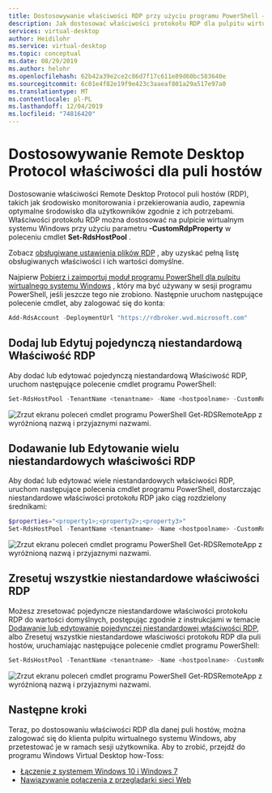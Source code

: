```yaml
---
title: Dostosowywanie właściwości RDP przy użyciu programu PowerShell — Azure
description: Jak dostosować właściwości protokołu RDP dla pulpitu wirtualnego systemu Windows przy użyciu poleceń cmdlet programu PowerShell.
services: virtual-desktop
author: Heidilohr
ms.service: virtual-desktop
ms.topic: conceptual
ms.date: 08/29/2019
ms.author: helohr
ms.openlocfilehash: 62b42a39e2ce2c86d7f17c611e89d60bc583640e
ms.sourcegitcommit: 6c01e4f82e19f9e423c3aaeaf801a29a517e97a0
ms.translationtype: MT
ms.contentlocale: pl-PL
ms.lasthandoff: 12/04/2019
ms.locfileid: "74816420"
---
```

# <a name="customize-remote-desktop-protocol-properties-for-a-host-pool"></a>Dostosowywanie Remote Desktop Protocol właściwości dla puli hostów

Dostosowanie właściwości Remote Desktop Protocol puli hostów (RDP), takich jak środowisko monitorowania i przekierowania audio, zapewnia optymalne środowisko dla użytkowników zgodnie z ich potrzebami. Właściwości protokołu RDP można dostosować na pulpicie wirtualnym systemu Windows przy użyciu parametru **-CustomRdpProperty** w poleceniu cmdlet **Set-RdsHostPool** .

Zobacz [obsługiwane ustawienia plików RDP](https://docs.microsoft.com/windows-server/remote/remote-desktop-services/clients/rdp-files?context=/azure/virtual-desktop/context/context) , aby uzyskać pełną listę obsługiwanych właściwości i ich wartości domyślne.

Najpierw [Pobierz i zaimportuj moduł programu PowerShell dla pulpitu wirtualnego systemu Windows](https://docs.microsoft.com/powershell/windows-virtual-desktop/overview) , który ma być używany w sesji programu PowerShell, jeśli jeszcze tego nie zrobiono. Następnie uruchom następujące polecenie cmdlet, aby zalogować się do konta:

```powershell
Add-RdsAccount -DeploymentUrl "https://rdbroker.wvd.microsoft.com"
```

## <a name="add-or-edit-a-single-custom-rdp-property"></a>Dodaj lub Edytuj pojedynczą niestandardową Właściwość RDP

Aby dodać lub edytować pojedynczą niestandardową Właściwość RDP, uruchom następujące polecenie cmdlet programu PowerShell:

```powershell
Set-RdsHostPool -TenantName <tenantname> -Name <hostpoolname> -CustomRdpProperty "<property>"
```
![Zrzut ekranu poleceń cmdlet programu PowerShell Get-RDSRemoteApp z wyróżnioną nazwą i przyjaznymi nazwami.](media/singlecustomrdpproperty.png)

## <a name="add-or-edit-multiple-custom-rdp-properties"></a>Dodawanie lub Edytowanie wielu niestandardowych właściwości RDP

Aby dodać lub edytować wiele niestandardowych właściwości RDP, uruchom następujące polecenia cmdlet programu PowerShell, dostarczając niestandardowe właściwości protokołu RDP jako ciąg rozdzielony średnikami:

```powershell
$properties="<property1>;<property2>;<property3>"
Set-RdsHostPool -TenantName <tenantname> -Name <hostpoolname> -CustomRdpProperty $properties
```
![Zrzut ekranu poleceń cmdlet programu PowerShell Get-RDSRemoteApp z wyróżnioną nazwą i przyjaznymi nazwami.](media/multiplecustomrdpproperty.png)

## <a name="reset-all-custom-rdp-properties"></a>Zresetuj wszystkie niestandardowe właściwości RDP

Możesz zresetować pojedyncze niestandardowe właściwości protokołu RDP do wartości domyślnych, postępując zgodnie z instrukcjami w temacie [Dodawanie lub edytowanie pojedynczej niestandardowej właściwości RDP](#add-or-edit-a-single-custom-rdp-property), albo Zresetuj wszystkie niestandardowe właściwości protokołu RDP dla puli hostów, uruchamiając następujące polecenie cmdlet programu PowerShell:

```powershell
Set-RdsHostPool -TenantName <tenantname> -Name <hostpoolname> -CustomRdpProperty ""
```
![Zrzut ekranu poleceń cmdlet programu PowerShell Get-RDSRemoteApp z wyróżnioną nazwą i przyjaznymi nazwami.](media/resetcustomrdpproperty.png)

## <a name="next-steps"></a>Następne kroki

Teraz, po dostosowaniu właściwości RDP dla danej puli hostów, można zalogować się do klienta pulpitu wirtualnego systemu Windows, aby przetestować je w ramach sesji użytkownika. Aby to zrobić, przejdź do programu Windows Virtual Desktop how-Toss:

- [Łączenie z systemem Windows 10 i Windows 7](connect-windows-7-and-10.md)
- [Nawiązywanie połączenia z przeglądarki sieci Web](connect-web.md)
